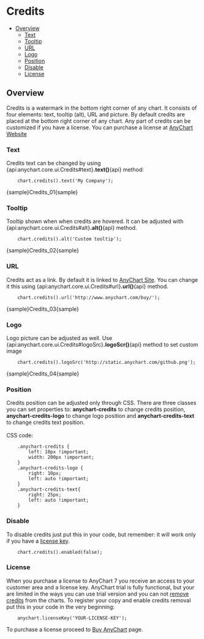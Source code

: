 # Credits

 * [Overview](#overview)
   * [Text](#text)
   * [Tooltip](#tooltip)
   * [URL](#url)
   * [Logo](#logo)
   * [Position](#position)
   * [Disable](#disable)
   * [License](#license)

## Overview

Credits is a watermark in the bottom right corner of any chart. It consists of four elements: text, tooltip (alt), URL and picture. By default credits are placed at the bottom right corner of any chart. Any part of credits can be customized if you have a license. You can purchase a license at [AnyChart Website](http://www.anychart.com/buy/)

### Text

Сredits text can be changed by using {api:anychart.core.ui.Credits#text}**.text()**{api} method:

```
    chart.credits().text('My Company');
```
{sample}Credits\_01{sample}

### Tooltip

Tooltip shown when when credits are hovered. It can be adjusted with {api:anychart.core.ui.Credits#alt}**.alt()**{api} method.

```
    chart.credits().alt('Custom tooltip');
```
{sample}Credits\_02{sample}

### URL

Credits act as a link. By default it is linked to [AnyChart Site](http://www.anychart.com/). You can change it this using {api:anychart.core.ui.Credits#url}**.url()**{api} method.

```
    chart.credits().url('http://www.anychart.com/buy/');
```
{sample}Credits\_03{sample}

### Logo
Logo picture can be adjusted as well. Use {api:anychart.core.ui.Credits#logoSrc}**.logoScr()**{api} method to set custom image

```
    chart.credits().logoSrc('http://static.anychart.com/github.png');
```
{sample}Credits\_04{sample}

### Position

Credits position can be adjusted only through CSS. There are three classes you can set properties to: **anychart-credits** to change credits position, **anychart-credits-logo** to change logo position and **anychart-credits-text** to change credits text position. 
<br/><br/>
CSS code:
```
    .anychart-credits {
        left: 10px !important;
        width: 200px !important;
    }
    .anychart-credits-logo {
        right: 10px;
        left: auto !important;
    }
    .anychart-credits-text{
        right: 25px;
        left: auto !important;
    }
```

### Disable

To disable credits just put this in your code, but remember: it will work only if you have a [license key](#license).
```
    chart.credits().enabled(false);
```

### License

When you purchase a license to AnyChart 7 you receive an access to your customer area and a license key. AnyChart trial is fully functional, but your are limited in the ways you can use trial version and you can not [remove credits](#disable) from the charts. To register your copy and enable credits removal put this in your code in the very beginning:
```
    anychart.licenseKey('YOUR-LICENSE-KEY');
```
To purchase a license proceed to [Buy AnyChart](http://www.anychart.com/buy/) page.
